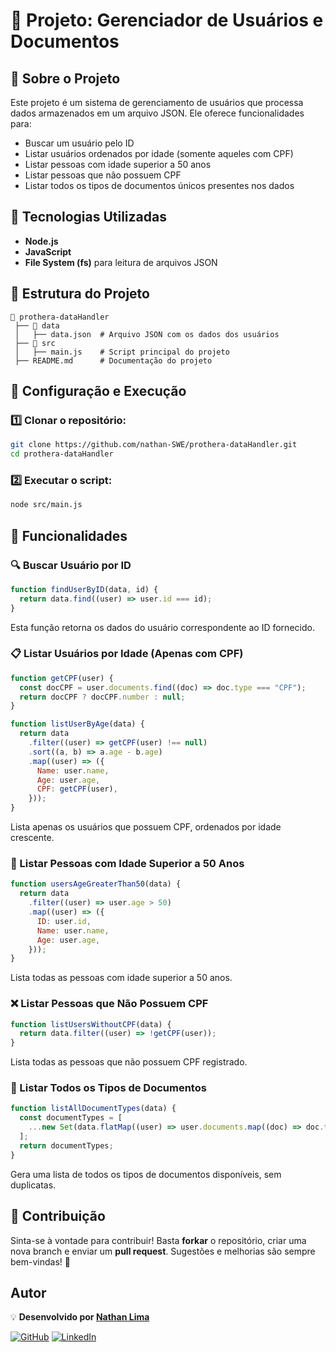# 📌 Projeto: Gerenciador de Usuários e Documentos

## 📖 Sobre o Projeto

Este projeto é um sistema de gerenciamento de usuários que processa dados armazenados em um arquivo JSON. Ele oferece funcionalidades para:

- Buscar um usuário pelo ID
- Listar usuários ordenados por idade (somente aqueles com CPF)
- Listar pessoas com idade superior a 50 anos
- Listar pessoas que não possuem CPF
- Listar todos os tipos de documentos únicos presentes nos dados

## 🚀 Tecnologias Utilizadas

- **Node.js**
- **JavaScript**
- **File System (fs)** para leitura de arquivos JSON

## 📂 Estrutura do Projeto

```plaintext
📂 prothera-dataHandler
 ├── 📂 data
 │   ├── data.json  # Arquivo JSON com os dados dos usuários
 ├── 📂 src
 │   ├── main.js    # Script principal do projeto
 ├── README.md      # Documentação do projeto
```

## 🔧 Configuração e Execução

### 1️⃣ Clonar o repositório:

```sh
git clone https://github.com/nathan-SWE/prothera-dataHandler.git
cd prothera-dataHandler
```

### 2️⃣ Executar o script:

```sh
node src/main.js
```

## 📜 Funcionalidades

### 🔍 Buscar Usuário por ID

```javascript
function findUserByID(data, id) {
  return data.find((user) => user.id === id);
}
```

Esta função retorna os dados do usuário correspondente ao ID fornecido.

### 📋 Listar Usuários por Idade (Apenas com CPF)

```javascript
function getCPF(user) {
  const docCPF = user.documents.find((doc) => doc.type === "CPF");
  return docCPF ? docCPF.number : null;
}

function listUserByAge(data) {
  return data
    .filter((user) => getCPF(user) !== null)
    .sort((a, b) => a.age - b.age)
    .map((user) => ({
      Name: user.name,
      Age: user.age,
      CPF: getCPF(user),
    }));
}
```

Lista apenas os usuários que possuem CPF, ordenados por idade crescente.

### 👴 Listar Pessoas com Idade Superior a 50 Anos

```javascript
function usersAgeGreaterThan50(data) {
  return data
    .filter((user) => user.age > 50)
    .map((user) => ({
      ID: user.id,
      Name: user.name,
      Age: user.age,
    }));
}
```

Lista todas as pessoas com idade superior a 50 anos.

### ❌ Listar Pessoas que Não Possuem CPF

```javascript
function listUsersWithoutCPF(data) {
  return data.filter((user) => !getCPF(user));
}
```

Lista todas as pessoas que não possuem CPF registrado.

### 📄 Listar Todos os Tipos de Documentos

```javascript
function listAllDocumentTypes(data) {
  const documentTypes = [
    ...new Set(data.flatMap((user) => user.documents.map((doc) => doc.type))),
  ];
  return documentTypes;
}
```

Gera uma lista de todos os tipos de documentos disponíveis, sem duplicatas.

## 🤝 Contribuição

Sinta-se à vontade para contribuir! Basta **forkar** o repositório, criar uma nova branch e enviar um **pull request**. Sugestões e melhorias são sempre bem-vindas! 🚀

## Autor

💡 **Desenvolvido por [Nathan Lima](https://github.com/nathan-swe)**

[![GitHub](https://img.shields.io/badge/GitHub-100000?style=for-the-badge&logo=github&logoColor=white)](https://github.com/nathan-swe) [![LinkedIn](https://img.shields.io/badge/-LinkedIn-%230077B5?style=for-the-badge&logo=linkedin&logoColor=white)](https://www.linkedin.com/in/nathan-swe/)
